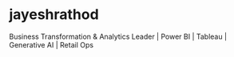 # jayeshrathod
Business Transformation &amp; Analytics Leader | Power BI | Tableau | Generative AI | Retail Ops
